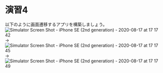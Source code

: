 # 演習4
以下のように画面遷移するアプリを構築しましょう。  
![Simulator Screen Shot - iPhone SE (2nd generation) - 2020-08-17 at 17 17 42](https://user-images.githubusercontent.com/1712826/90374411-6f08cb00-e0ae-11ea-9639-55c22322c4dc.png)
→
![Simulator Screen Shot - iPhone SE (2nd generation) - 2020-08-17 at 17 17 45](https://user-images.githubusercontent.com/1712826/90374452-7b8d2380-e0ae-11ea-9512-0b7db99fadf6.png)
→
![Simulator Screen Shot - iPhone SE (2nd generation) - 2020-08-17 at 17 17 49](https://user-images.githubusercontent.com/1712826/90374482-85af2200-e0ae-11ea-90c0-3d9ba6c72ef1.png)
